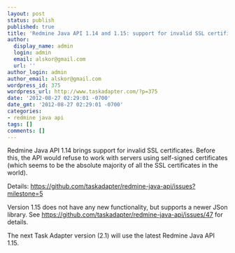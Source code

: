 ```yaml
---
layout: post
status: publish
published: true
title: 'Redmine Java API 1.14 and 1.15: support for invalid SSL certificates'
author:
  display_name: admin
  login: admin
  email: alskor@gmail.com
  url: ''
author_login: admin
author_email: alskor@gmail.com
wordpress_id: 375
wordpress_url: http://www.taskadapter.com/?p=375
date: '2012-08-27 02:29:01 -0700'
date_gmt: '2012-08-27 02:29:01 -0700'
categories:
- redmine java api
tags: []
comments: []
---
```

<p>Redmine Java API 1.14 brings support for invalid SSL certificates. Before this, the API would refuse to work with servers using self-signed certificates (which seems to be the absolute majority of all the SSL certificates in the world).</p>
<p>Details:&nbsp;<a href="https:&#47;&#47;github.com&#47;taskadapter&#47;redmine-java-api&#47;issues?milestone=5&amp;state=closed">https:&#47;&#47;github.com&#47;taskadapter&#47;redmine-java-api&#47;issues?milestone=5</a></p>
<p>Version 1.15 does not have any new functionality, but supports a newer JSon library. See&nbsp;<a href="https:&#47;&#47;github.com&#47;taskadapter&#47;redmine-java-api&#47;issues&#47;47">https:&#47;&#47;github.com&#47;taskadapter&#47;redmine-java-api&#47;issues&#47;47</a>&nbsp;for details.</p>
<p>The next Task Adapter version (2.1) will use the latest Redmine Java API 1.15.</p>
